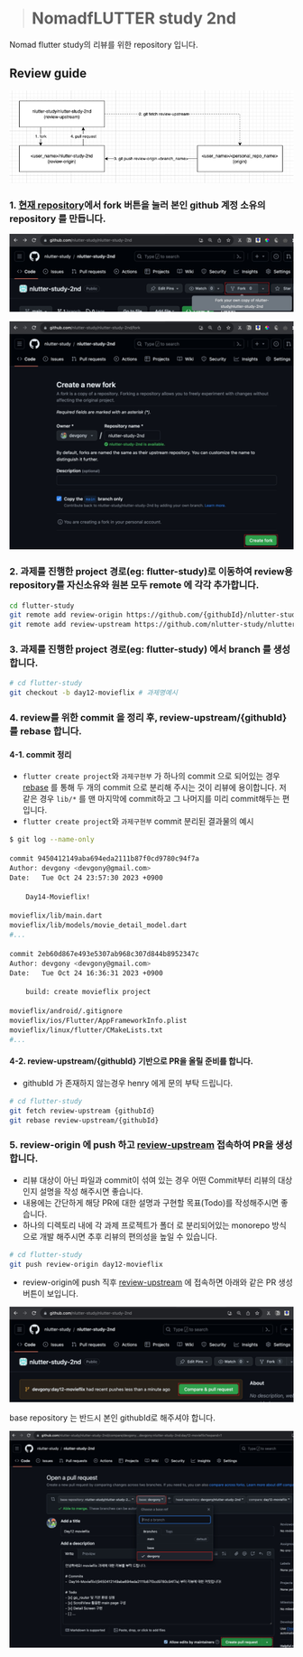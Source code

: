 > # NomadfLUTTER study 2nd

Nomad flutter study의 리뷰를 위한 repository 입니다.

## Review guide

![5-diagram.png](assets/5-diagram.png)

### 1. [현재 repository](https://github.com/nlutter-study/nlutter-study-2nd)에서 fork 버튼을 눌러 본인 github 계정 소유의 repository 를 만듭니다.

![1-click-fork.png](assets/1-click-fork.png)

![2-create-fork.png](assets/2-create-fork.png)

### 2. 과제를 진행한 project 경로(eg: flutter-study)로 이동하여 review용 repository를 자신소유와 원본 모두 remote 에 각각 추가합니다.

```sh
cd flutter-study
git remote add review-origin https://github.com/{githubId}/nlutter-study-2nd
git remote add review-upstream https://github.com/nlutter-study/nlutter-study-2nd
```

### 3. 과제를 진행한 project 경로(eg: flutter-study) 에서 branch 를 생성합니다.

```sh
# cd flutter-study
git checkout -b day12-movieflix # 과제명예시
```

### 4. review를 위한 commit 을 정리 후, review-upstream/{githubId} 를 rebase 합니다.

#### 4-1. commit 정리

- `flutter create project`와 `과제구현부` 가 하나의 commit 으로 되어있는 경우 [rebase](https://docs.github.com/en/get-started/using-git/about-git-rebase) 를 통해 두 개의 commit 으로 분리해 주시는 것이 리뷰에 용이합니다. 저같은 경우 `lib/*` 를 맨 마지막에 commit하고 그 나머지를 미리 commit해두는 편입니다.
- `flutter create project`와 `과제구현부` commit 분리된 결과물의 예시

```sh
$ git log --name-only

commit 9450412149aba694eda2111b87f0cd9780c94f7a
Author: devgony <devgony@gmail.com>
Date:   Tue Oct 24 23:57:30 2023 +0900

    Day14-Movieflix!

movieflix/lib/main.dart
movieflix/lib/models/movie_detail_model.dart
#...

commit 2eb60d867e493e5307ab968c307d844b8952347c
Author: devgony <devgony@gmail.com>
Date:   Tue Oct 24 16:36:31 2023 +0900

    build: create movieflix project

movieflix/android/.gitignore
movieflix/ios/Flutter/AppFrameworkInfo.plist
movieflix/linux/flutter/CMakeLists.txt
#...
```

#### 4-2. review-upstream/{githubId} 기반으로 PR을 올릴 준비를 합니다.

- githubId 가 존재하지 않는경우 henry 에게 문의 부탁 드립니다.

```sh
# cd flutter-study
git fetch review-upstream {githubId}
git rebase review-upstream/{githubId}
```

### 5. review-origin 에 push 하고 [review-upstream](https://github.com/nlutter-study/nlutter-study-2nd/) 접속하여 PR을 생성합니다.

- 리뷰 대상이 아닌 파일과 commit이 섞여 있는 경우 어떤 Commit부터 리뷰의 대상인지 설명을 작성 해주시면 좋습니다.
- 내용에는 간단하게 해당 PR에 대한 설명과 구현할 목표(Todo)를 작성해주시면 좋습니다.
- 하나의 디렉토리 내에 각 과제 프로젝트가 폴더 로 분리되어있는 monorepo 방식으로 개발 해주시면 추후 리뷰의 편의성을 높일 수 있습니다.

```sh
# cd flutter-study
git push review-origin day12-movieflix
```

- review-origin에 push 직후 [review-upstream](https://github.com/nlutter-study/nlutter-study-2nd/) 에 접속하면 아래와 같은 PR 생성 버튼이 보입니다.

![3-create-PR.png](assets/3-create-PR.png)

base repository 는 반드시 본인 githubId로 해주셔야 합니다.

![4-detail-PR.png](assets/4-detail-PR.png)
